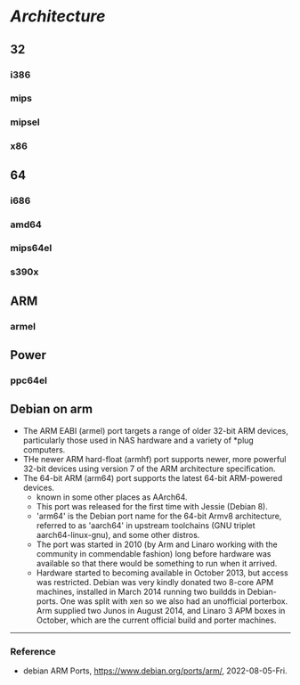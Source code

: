 # _Architecture_

## 32

### i386

### mips

### mipsel

### x86

## 64

### i686

### amd64

### mips64el

### s390x

## ARM

### armel

## Power

### ppc64el

## Debian on arm

- The ARM EABI (armel) port targets a range of older 32-bit ARM devices, particularly those used in NAS hardware and a variety of *plug computers.
- THe newer ARM hard-float (armhf) port supports newer, more powerful 32-bit devices using version 7 of the ARM architecture specification.
- The 64-bit ARM (arm64) port supports the latest 64-bit ARM-powered devices.
  - known in some other places as AArch64.
  - This port was released for the first time with Jessie (Debian 8).
  - 'arm64' is the Debian port name for the 64-bit Armv8 architecture, referred to as 'aarch64' in upstream toolchains (GNU triplet aarch64-linux-gnu), and some other distros.
  - The port was started in 2010 (by Arm and Linaro working with the community in commendable fashion) long before hardware was available so that there would be something to run when it arrived.
  - Hardware started to becoming available in October 2013, but access was restricted. Debian was very kindly donated two 8-core APM machines, installed in March 2014 running two buildds in Debian-ports. One was split with xen so we also had an unofficial porterbox. Arm supplied two Junos in August 2014, and Linaro 3 APM boxes in October, which are the current official build and porter machines.

---

### Reference
- debian ARM Ports, https://www.debian.org/ports/arm/, 2022-08-05-Fri.
